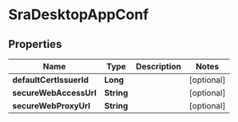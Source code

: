 

# SraDesktopAppConf


## Properties

| Name | Type | Description | Notes |
|------------ | ------------- | ------------- | -------------|
|**defaultCertIssuerId** | **Long** |  |  [optional] |
|**secureWebAccessUrl** | **String** |  |  [optional] |
|**secureWebProxyUrl** | **String** |  |  [optional] |



